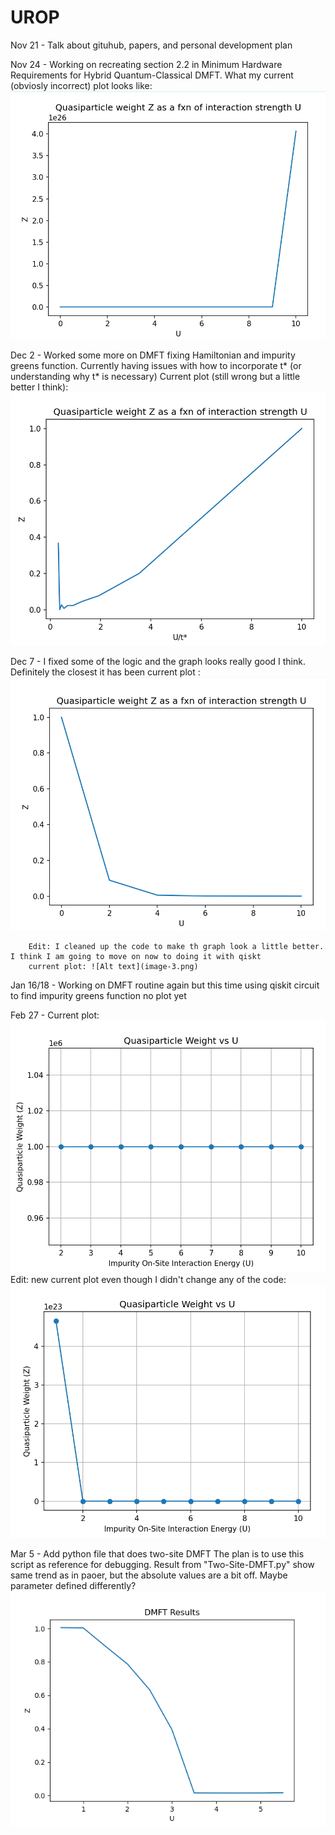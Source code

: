 # UROP

Nov 21 - Talk about gituhub, papers, and personal development plan

Nov 24 - Working on recreating section 2.2 in Minimum Hardware Requirements for Hybrid Quantum-Classical DMFT.
         What my current (obviosly incorrect) plot looks like:
         ![Alt text](image.png)

Dec 2 - Worked some more on DMFT fixing Hamiltonian and impurity greens function. Currently having issues with    how to incorporate t* (or understanding why t* is necessary)
       Current plot (still wrong but a little better I think):
       ![Alt text](image-1.png)
        
Dec 7 - I fixed some of the logic and the graph looks really good I think. Definitely the closest it has been
        current plot : ![Alt text](image-2.png)

        Edit: I cleaned up the code to make th graph look a little better. I think I am going to move on now to doing it with qiskt
        current plot: ![Alt text](image-3.png)

Jan 16/18 - Working on DMFT routine again but this time using qiskit circuit to find impurity greens function
       no plot yet

Feb 27 - Current plot: ![Alt text](image-4.png)
         Edit: new current plot even though I didn't change any of the code: ![Alt text](image-5.png)

Mar 5 - Add python file that does two-site DMFT
         The plan is to use this script as reference for debugging.
         Result from "Two-Site-DMFT.py" show same trend as in paoer, but the absolute values are a bit off. Maybe parameter defined differently?
         ![Alt text](Figure_1.png)
